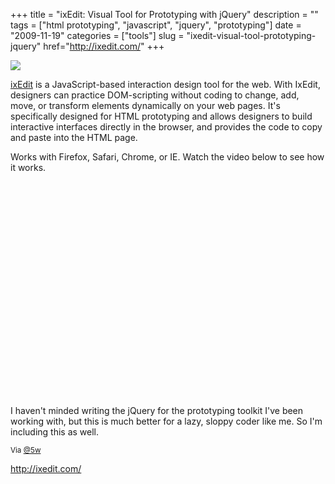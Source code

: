 +++
title = "ixEdit: Visual Tool for Prototyping with jQuery"
description = ""
tags = ["html prototyping", "javascript", "jquery", "prototyping"]
date = "2009-11-19"
categories = ["tools"]
slug = "ixedit-visual-tool-prototyping-jquery"
href="http://ixedit.com/"
+++


<div class="tool-screenshot mb1"><a href="http://ixedit.com/"><img id="bluga-thumbnail-2741" class="bluga-thumbnail custom" src="//media.konigi.com/bluga/
wt52300944d5db3_custom.jpg"/></a></div><p><a href="http://ixedit.com/">ixEdit</a> is a JavaScript-based interaction design tool for the web. With IxEdit, designers can practice DOM-scripting without coding to change, add, move, or transform elements dynamically on your web pages. It's specifically designed for HTML prototyping and allows designers to build interactive interfaces directly in the browser, and provides the code to copy and paste into the HTML page. </p>
<p>Works with Firefox, Safari, Chrome, or IE. Watch the video below to see how it works.</p>
<div class="video">
<object width="425" height="344"><param name="movie" value="https://www.youtube.com/v/9n_E556-8xI&amp;rel=0&amp;color1=0xb1b1b1&amp;color2=0xcfcfcf&amp;hl=ja&amp;feature=player_embedded&amp;fs=1"></param><param name="allowFullScreen" value="true"></param><param name="allowScriptAccess" value="always"></param><embed src="https://www.youtube.com/v/9n_E556-8xI&amp;rel=0&amp;color1=0xb1b1b1&amp;color2=0xcfcfcf&amp;hl=ja&amp;feature=player_embedded&amp;fs=1" type="application/x-shockwave-flash" allowfullscreen="true" allowScriptAccess="always" width="425" height="344"></embed></object></div>
<p>I haven't minded writing the jQuery for the prototyping toolkit I've been working with, but this is much better for a lazy, sloppy coder like me. So I'm including this as well.</p>
<p><small>Via <a href="http://twitter.com/5w/statuses/5853580454">@5w</a></small></p>

<p><a href="http://ixedit.com/">http://ixedit.com/</a></p>
